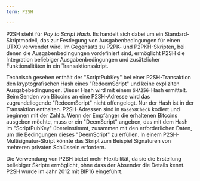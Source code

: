 ```yaml
---
term: P2SH

---
```

P2SH steht für *Pay to Script Hash*. Es handelt sich dabei um ein Standard-Skriptmodell, das zur Festlegung von Ausgabenbedingungen für einen UTXO verwendet wird. Im Gegensatz zu P2PK- und P2PKH-Skripten, bei denen die Ausgabenbedingungen vordefiniert sind, ermöglicht P2SH die Integration beliebiger Ausgabenbedingungen und zusätzlicher Funktionalitäten in ein Transaktionsskript.

Technisch gesehen enthält der "ScriptPubKey" bei einer P2SH-Transaktion den kryptografischen Hash eines "RedeemScript" und keine expliziten Ausgabebedingungen. Dieser Hash wird mit einem `SHA256`-Hash ermittelt. Beim Senden von Bitcoins an eine P2SH-Adresse wird das zugrundeliegende "RedeemScript" nicht offengelegt. Nur der Hash ist in der Transaktion enthalten. P2SH-Adressen sind in `Base58Check` kodiert und beginnen mit der Zahl `3`. Wenn der Empfänger die erhaltenen Bitcoins ausgeben möchte, muss er ein "DeemScript" angeben, das mit dem Hash im "ScriptPubKey" übereinstimmt, zusammen mit den erforderlichen Daten, um die Bedingungen dieses "DeemScript" zu erfüllen. In einem P2SH-Multisignatur-Skript könnte das Skript zum Beispiel Signaturen von mehreren privaten Schlüsseln erfordern.

Die Verwendung von P2SH bietet mehr Flexibilität, da sie die Erstellung beliebiger Skripte ermöglicht, ohne dass der Absender die Details kennt. P2SH wurde im Jahr 2012 mit BIP16 eingeführt.